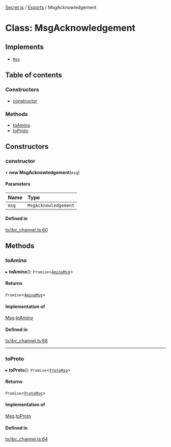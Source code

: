 [Secret.js](../README.md) / [Exports](../modules.md) / MsgAcknowledgement

# Class: MsgAcknowledgement

## Implements

- [`Msg`](../interfaces/Msg.md)

## Table of contents

### Constructors

- [constructor](MsgAcknowledgement.md#constructor)

### Methods

- [toAmino](MsgAcknowledgement.md#toamino)
- [toProto](MsgAcknowledgement.md#toproto)

## Constructors

### constructor

• **new MsgAcknowledgement**(`msg`)

#### Parameters

| Name | Type |
| :------ | :------ |
| `msg` | `MsgAcknowledgement` |

#### Defined in

[tx/ibc_channel.ts:60](https://github.com/scrtlabs/secret.js/blob/839fe3d/src/tx/ibc_channel.ts#L60)

## Methods

### toAmino

▸ **toAmino**(): `Promise`<[`AminoMsg`](../modules.md#aminomsg)\>

#### Returns

`Promise`<[`AminoMsg`](../modules.md#aminomsg)\>

#### Implementation of

[Msg](../interfaces/Msg.md).[toAmino](../interfaces/Msg.md#toamino)

#### Defined in

[tx/ibc_channel.ts:68](https://github.com/scrtlabs/secret.js/blob/839fe3d/src/tx/ibc_channel.ts#L68)

___

### toProto

▸ **toProto**(): `Promise`<[`ProtoMsg`](../interfaces/ProtoMsg.md)\>

#### Returns

`Promise`<[`ProtoMsg`](../interfaces/ProtoMsg.md)\>

#### Implementation of

[Msg](../interfaces/Msg.md).[toProto](../interfaces/Msg.md#toproto)

#### Defined in

[tx/ibc_channel.ts:64](https://github.com/scrtlabs/secret.js/blob/839fe3d/src/tx/ibc_channel.ts#L64)
